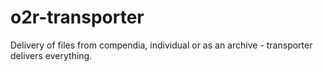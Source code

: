 # o2r-transporter
Delivery of files from compendia, individual or as an archive - transporter delivers everything.
